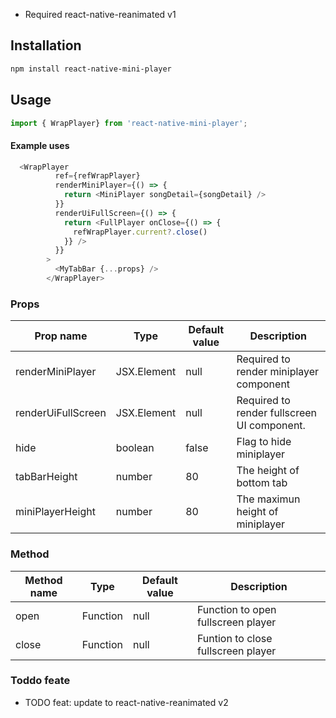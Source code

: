 - Required react-native-reanimated v1 
## Installation

```sh
npm install react-native-mini-player

```

## Usage

```js
import { WrapPlayer} from 'react-native-mini-player';
```

#### Example uses
```js
  <WrapPlayer
          ref={refWrapPlayer}
          renderMiniPlayer={() => {
            return <MiniPlayer songDetail={songDetail} />
          }}
          renderUiFullScreen={() => {
            return <FullPlayer onClose={() => {
              refWrapPlayer.current?.close()
            }} />
          }}
        >
          <MyTabBar {...props} />
        </WrapPlayer>
```
### Props

| Prop name        | Type             | Default value                          | Description                                                                                                                                                                                                    |
| ---------------- | ---------------- | -------------------------------------- | -------------------------------------------------------------------------------------------------------------------------------------------------------------------------------------------------------------- |
| renderMiniPlayer | JSX.Element| null | Required to render miniplayer component |
| renderUiFullScreen |  JSX.Element| null | Required to render fullscreen UI component. |
| hide        | boolean         | false       | Flag to hide miniplayer                                                                                                                                |
| tabBarHeight  | number           | 80                 | The height of bottom tab                                                                                                        |
| miniPlayerHeight | number | 80 | The maximun height of miniplayer |

### Method

| Method name        | Type             | Default value                          | Description                                                                                                                                                                                                    |
| ---------------- | ---------------- | -------------------------------------- | -------------------------------------------------------------------------------------------------------------------------------------------------------------------------------------------------------------- |
| open | Function| null | Function to open fullscreen player|
| close |  Function| null |Funtion to close fullscreen player |

### Toddo feate
- TODO feat: update to react-native-reanimated v2


